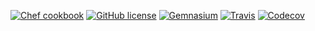 [![Chef cookbook](https://img.shields.io/cookbook/v/makenew-chef_cookbook.svg)](https://supermarket.chef.io/cookbooks/makenew-chef_cookbook)
[![GitHub license](https://img.shields.io/github/license/makenew/chef-cookbook.svg)](./LICENSE.txt)
[![Gemnasium](https://img.shields.io/gemnasium/makenew/chef-cookbook.svg)](https://gemnasium.com/makenew/chef-cookbook)
[![Travis](https://img.shields.io/travis/makenew/chef-cookbook.svg)](https://travis-ci.org/makenew/chef-cookbook)
[![Codecov](https://img.shields.io/codecov/c/github/makenew/chef-cookbook.svg)](https://codecov.io/github/makenew/chef-cookbook)
